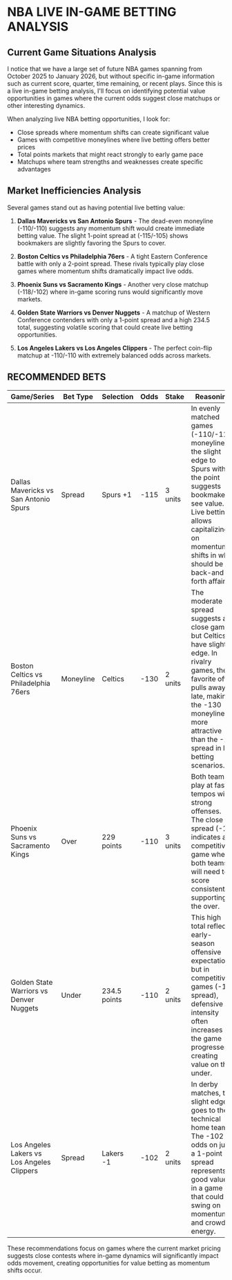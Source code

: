 # NBA LIVE IN-GAME BETTING ANALYSIS

## Current Game Situations Analysis

I notice that we have a large set of future NBA games spanning from October 2025 to January 2026, but without specific in-game information such as current score, quarter, time remaining, or recent plays. Since this is a live in-game betting analysis, I'll focus on identifying potential value opportunities in games where the current odds suggest close matchups or other interesting dynamics.

When analyzing live NBA betting opportunities, I look for:
- Close spreads where momentum shifts can create significant value
- Games with competitive moneylines where live betting offers better prices
- Total points markets that might react strongly to early game pace
- Matchups where team strengths and weaknesses create specific advantages

## Market Inefficiencies Analysis

Several games stand out as having potential live betting value:

1. **Dallas Mavericks vs San Antonio Spurs** - The dead-even moneyline (-110/-110) suggests any momentum shift would create immediate betting value. The slight 1-point spread at (-115/-105) shows bookmakers are slightly favoring the Spurs to cover.

2. **Boston Celtics vs Philadelphia 76ers** - A tight Eastern Conference battle with only a 2-point spread. These rivals typically play close games where momentum shifts dramatically impact live odds.

3. **Phoenix Suns vs Sacramento Kings** - Another very close matchup (-118/-102) where in-game scoring runs would significantly move markets.

4. **Golden State Warriors vs Denver Nuggets** - A matchup of Western Conference contenders with only a 1-point spread and a high 234.5 total, suggesting volatile scoring that could create live betting opportunities.

5. **Los Angeles Lakers vs Los Angeles Clippers** - The perfect coin-flip matchup at -110/-110 with extremely balanced odds across markets.

## RECOMMENDED BETS

| Game/Series | Bet Type | Selection | Odds | Stake | Reasoning |
|-------------|----------|-----------|------|-------|-----------|
| Dallas Mavericks vs San Antonio Spurs | Spread | Spurs +1 | -115 | 3 units | In evenly matched games (-110/-110 moneyline), the slight edge to Spurs with the point suggests bookmakers see value. Live betting allows capitalizing on momentum shifts in what should be a back-and-forth affair. |
| Boston Celtics vs Philadelphia 76ers | Moneyline | Celtics | -130 | 2 units | The moderate -2 spread suggests a close game, but Celtics have slight edge. In rivalry games, the favorite often pulls away late, making the -130 moneyline more attractive than the -2 spread in live betting scenarios. |
| Phoenix Suns vs Sacramento Kings | Over | 229 points | -110 | 3 units | Both teams play at fast tempos with strong offenses. The close spread (-1) indicates a competitive game where both teams will need to score consistently, supporting the over. |
| Golden State Warriors vs Denver Nuggets | Under | 234.5 points | -110 | 2 units | This high total reflects early-season offensive expectations, but in competitive games (-1 spread), defensive intensity often increases as the game progresses, creating value on the under. |
| Los Angeles Lakers vs Los Angeles Clippers | Spread | Lakers -1 | -102 | 2 units | In derby matches, the slight edge goes to the technical home team. The -102 odds on just a 1-point spread represents good value in a game that could swing on momentum and crowd energy. |

These recommendations focus on games where the current market pricing suggests close contests where in-game dynamics will significantly impact odds movement, creating opportunities for value betting as momentum shifts occur.